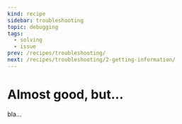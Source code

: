 ```yaml
---
kind: recipe
sidebar: troubleshooting
topic: debugging
tags:
  - solving
  - issue
prev: /recipes/troubleshooting/
next: /recipes/troubleshooting/2-getting-information/
---
```


# Almost good, but...

bla...
